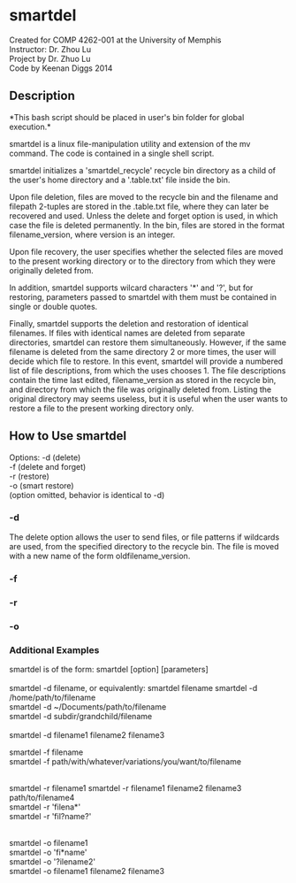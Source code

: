 smartdel
========

Created for COMP 4262-001 at the University of Memphis<br>
Instructor: Dr. Zhou Lu <br>
Project by Dr. Zhuo Lu <br>
Code by Keenan Diggs 2014

<h2>Description</h2>
*This bash script should be placed in user's bin folder for global execution.* <br>

<p> 
smartdel is a linux file-manipulation utility and extension of the mv command. The code is contained in a single shell script.
</p>

<p> 
smartdel initializes a 'smartdel_recycle' recycle bin directory as a child of the user's home directory and a '.table.txt' file inside the bin.
</p>

<p> 
Upon file deletion, files are moved to the recycle bin and the filename and filepath 2-tuples are stored in the .table.txt file, where they can later be recovered and used. Unless the delete and forget option is used, in which case the file is deleted permanently. In the bin, files are stored in the format filename_version, where version is an integer.
</p>

<p> 
Upon file recovery, the user specifies whether the selected files are moved to the present working directory or to the directory from which they were originally deleted from.
</p>

<p>
In addition, smartdel supports wilcard characters '*' and '?', but for restoring, parameters passed to smartdel with them must be contained in single or double quotes.
</p>

<p>
Finally, smartdel supports the deletion and restoration of identical filenames. If files with identical names are deleted from separate directories, smartdel can restore them simultaneously. However, if the same filename is deleted from the same directory 2 or more times, the user will decide which file to restore. In this event, smartdel will provide a numbered list of file descriptions, from which the uses chooses 1. The file descriptions contain the time last edited, filename_version as stored in the recycle bin, and directory from which the file was originally deleted from. Listing the original directory may seems useless, but it is useful when the user wants to restore a file to the present working directory only.
</p>

<h2>How to Use smartdel</h2>
Options:
-d (delete) <br>
-f (delete and forget) <br>
-r (restore) <br>
-o (smart restore) <br>
(option omitted, behavior is identical to -d) 

<h3>-d</h3>
<p>
The delete option allows the user to send files, or file patterns if wildcards are used, from the specified directory to the recycle bin. The file is moved with a new name of the form oldfilename_version. 
</p>

<h3>-f</h3>
<p>

</p>

<h3>-r</h3>
<p>

</p>

<h3>-o</h3>
<p>

</p>

<h3>Additional Examples</h3>
smartdel is of the form: smartdel [option] [parameters] <br><br>
smartdel -d filename, or equivalently: smartdel filename
smartdel -d /home/path/to/filename <br>
smartdel -d ~/Documents/path/to/filename <br>
smartdel -d subdir/grandchild/filename <br><br>
smartdel -d filename1 filename2 filename3

smartdel -f filename <br>
smartdel -f path/with/whatever/variations/you/want/to/filename <br><br>

smartdel -r filename1
smartdel -r filename1 filename2 filename3 path/to/filename4 <br>
smartdel -r 'filena*' <br>
smartdel -r 'fil?name?' <br><br>

smartdel -o filename1 <br>
smartdel -o 'fi*name' <br>
smartdel -o '?ilename2' <br>
smartdel -o filename1 filename2 filename3





